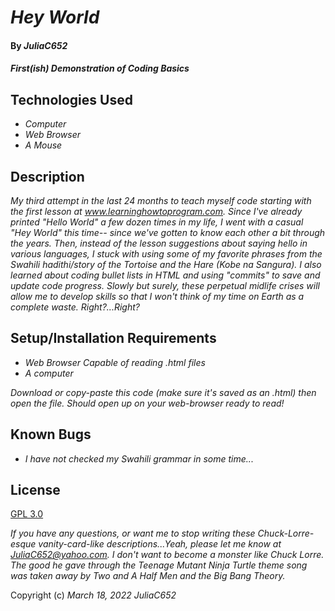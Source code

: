 # _Hey World_

#### By _**JuliaC652**_

#### _First(ish) Demonstration of Coding Basics_

## Technologies Used

* _Computer_
* _Web Browser_
* _A Mouse_

## Description

_My third attempt in the last 24 months to teach myself code starting with the first lesson at www.learninghowtoprogram.com. Since I've already printed "Hello World" a few dozen times in my life, I went with a casual "Hey World" this time-- since we've gotten to know each other a bit through the years. Then, instead of the lesson suggestions about saying hello in various languages, I stuck with using some of my favorite phrases from the Swahili hadithi/story of the Tortoise and the Hare (Kobe na Sangura). I also learned about coding bullet lists in HTML and using "commits" to save and update code progress. Slowly but surely, these perpetual midlife crises will allow me to develop skills so that I won't think of my time on Earth as a complete waste. Right?...Right?_

## Setup/Installation Requirements

* _Web Browser Capable of reading .html files_
* _A computer_

_Download or copy-paste this code (make sure it's saved as an .html) then open the file. Should open up on your web-browser ready to read!_

## Known Bugs

* _I have not checked my Swahili grammar in some time..._

## License

[GPL 3.0](https://www.gnu.org/licenses/gpl-3.0.html)

_If you have any questions, or want me to stop writing these Chuck-Lorre-esque vanity-card-like descriptions...Yeah, please let me know at JuliaC652@yahoo.com. I don't want to become a monster like Chuck Lorre. The good he gave through the Teenage Mutant Ninja Turtle theme song was taken away by Two and A Half Men and the Big Bang Theory._

Copyright (c) _March 18, 2022_ _JuliaC652_
